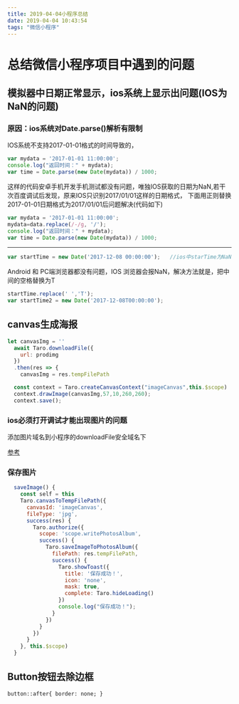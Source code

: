 ```yaml
---
title: 2019-04-04小程序总结
date: 2019-04-04 10:43:54
tags: "微信小程序"
---
```

# 总结微信小程序项目中遇到的问题

## 模拟器中日期正常显示，ios系统上显示出问题(IOS为NaN的问题)

### 原因：ios系统对Date.parse()解析有限制

IOS系统不支持2017-01-01格式的时间导致的，

``` js
var mydata = '2017-01-01 11:00:00';
console.log("返回时间：" + mydata);
var time = Date.parse(new Date(mydata)) / 1000;
```

这样的代码安卓手机开发手机测试都没有问题，唯独IOS获取的日期为NaN,若干次百度调试后发现，原来IOS只识别2017/01/01这样的日期格式，
下面用正则替换2017-01-01日期格式为2017/01/01后问题解决(代码如下)

``` js
var mydata = '2017-01-01 11:00:00';  
mydata=data.replace(/-/g, '/');  
console.log("返回时间：" + mydata);  
var time = Date.parse(new Date(mydata)) / 1000;
```

----------------------

``` js
var startTime = new Date('2017-12-08 00:00:00');   //ios中starTime为NaN
```

Android 和 PC端浏览器都没有问题，IOS 浏览器会报NaN，解决方法就是，把中间的空格替换为T

``` js
startTime.replace(' ','T');
var startTime2 = new Date('2017-12-08T00:00:00');  
```

## canvas生成海报

``` js
let canvasImg = ''
  await Taro.downloadFile({
    url: prodimg
  })
  .then(res => {
    canvasImg = res.tempFilePath

  const context = Taro.createCanvasContext("imageCanvas",this.$scope)
  context.drawImage(canvasImg,57,10,260,260);
  context.save();
```

### ios必须打开调试才能出现图片的问题

添加图片域名到小程序的downloadFile安全域名下

[参考](https://developers.weixin.qq.com/community/develop/doc/0002c0cddf05c81490a6649cf51c00)

### 保存图片

``` js
  saveImage() {
    const self = this
    Taro.canvasToTempFilePath({
      canvasId: 'imageCanvas',
      fileType: 'jpg',
      success(res) {
        Taro.authorize({
          scope: 'scope.writePhotosAlbum',
          success() {
            Taro.saveImageToPhotosAlbum({
              filePath: res.tempFilePath,
              success() {
                Taro.showToast({
                  title: '保存成功！',
                  icon: 'none',
                  mask: true,
                  complete: Taro.hideLoading()
                })
                console.log("保存成功！");
              }
            })
          }
        })
      }
    }, this.$scope)
  }
```

## Button按钮去除边框

```button::after{ border: none; }```